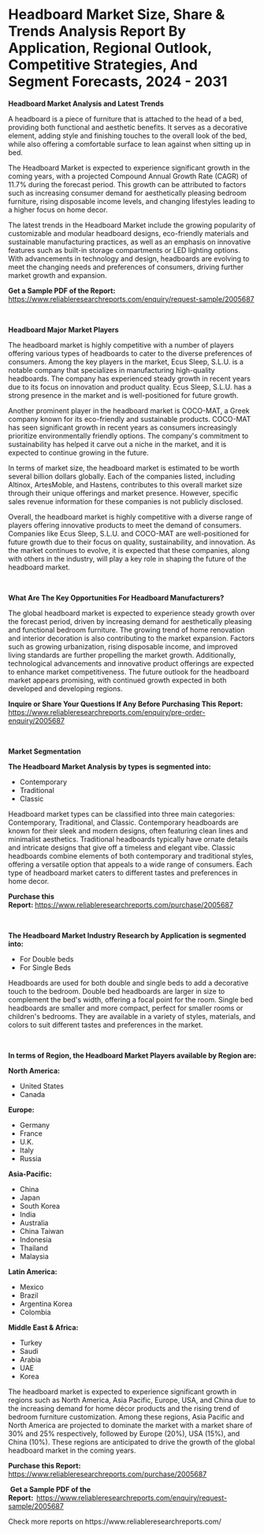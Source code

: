 <p><h1>Headboard Market Size, Share & Trends Analysis Report By Application, Regional Outlook, Competitive Strategies, And Segment Forecasts, 2024 - 2031</h1></p><p><strong>Headboard Market Analysis and Latest Trends</strong></p>
<p><p>A headboard is a piece of furniture that is attached to the head of a bed, providing both functional and aesthetic benefits. It serves as a decorative element, adding style and finishing touches to the overall look of the bed, while also offering a comfortable surface to lean against when sitting up in bed.</p><p>The Headboard Market is expected to experience significant growth in the coming years, with a projected Compound Annual Growth Rate (CAGR) of 11.7% during the forecast period. This growth can be attributed to factors such as increasing consumer demand for aesthetically pleasing bedroom furniture, rising disposable income levels, and changing lifestyles leading to a higher focus on home decor.</p><p>The latest trends in the Headboard Market include the growing popularity of customizable and modular headboard designs, eco-friendly materials and sustainable manufacturing practices, as well as an emphasis on innovative features such as built-in storage compartments or LED lighting options. With advancements in technology and design, headboards are evolving to meet the changing needs and preferences of consumers, driving further market growth and expansion.</p></p>
<p><strong>Get a Sample PDF of the Report:&nbsp;</strong> <a href="https://www.reliableresearchreports.com/enquiry/request-sample/2005687">https://www.reliableresearchreports.com/enquiry/request-sample/2005687</a></p>
<p>&nbsp;</p>
<p><strong>Headboard Major Market Players</strong></p>
<p><p>The headboard market is highly competitive with a number of players offering various types of headboards to cater to the diverse preferences of consumers. Among the key players in the market, Ecus Sleep, S.L.U. is a notable company that specializes in manufacturing high-quality headboards. The company has experienced steady growth in recent years due to its focus on innovation and product quality. Ecus Sleep, S.L.U. has a strong presence in the market and is well-positioned for future growth.</p><p>Another prominent player in the headboard market is COCO-MAT, a Greek company known for its eco-friendly and sustainable products. COCO-MAT has seen significant growth in recent years as consumers increasingly prioritize environmentally friendly options. The company's commitment to sustainability has helped it carve out a niche in the market, and it is expected to continue growing in the future.</p><p>In terms of market size, the headboard market is estimated to be worth several billion dollars globally. Each of the companies listed, including Altinox, ArtesMoble, and Hastens, contributes to this overall market size through their unique offerings and market presence. However, specific sales revenue information for these companies is not publicly disclosed.</p><p>Overall, the headboard market is highly competitive with a diverse range of players offering innovative products to meet the demand of consumers. Companies like Ecus Sleep, S.L.U. and COCO-MAT are well-positioned for future growth due to their focus on quality, sustainability, and innovation. As the market continues to evolve, it is expected that these companies, along with others in the industry, will play a key role in shaping the future of the headboard market.</p></p>
<p>&nbsp;</p>
<p><strong>What Are The Key Opportunities For Headboard Manufacturers?</strong></p>
<p><p>The global headboard market is expected to experience steady growth over the forecast period, driven by increasing demand for aesthetically pleasing and functional bedroom furniture. The growing trend of home renovation and interior decoration is also contributing to the market expansion. Factors such as growing urbanization, rising disposable income, and improved living standards are further propelling the market growth. Additionally, technological advancements and innovative product offerings are expected to enhance market competitiveness. The future outlook for the headboard market appears promising, with continued growth expected in both developed and developing regions.</p></p>
<p><strong>Inquire or Share Your Questions If Any Before Purchasing This Report:</strong> <a href="https://www.reliableresearchreports.com/enquiry/pre-order-enquiry/2005687">https://www.reliableresearchreports.com/enquiry/pre-order-enquiry/2005687</a></p>
<p>&nbsp;</p>
<p><strong>Market Segmentation</strong></p>
<p><strong>The Headboard Market Analysis by types is segmented into:</strong></p>
<p><ul><li>Contemporary</li><li>Traditional</li><li>Classic</li></ul></p>
<p><p>Headboard market types can be classified into three main categories: Contemporary, Traditional, and Classic. Contemporary headboards are known for their sleek and modern designs, often featuring clean lines and minimalist aesthetics. Traditional headboards typically have ornate details and intricate designs that give off a timeless and elegant vibe. Classic headboards combine elements of both contemporary and traditional styles, offering a versatile option that appeals to a wide range of consumers. Each type of headboard market caters to different tastes and preferences in home decor.</p></p>
<p><strong>Purchase this Report:&nbsp;</strong><a href="https://www.reliableresearchreports.com/purchase/2005687">https://www.reliableresearchreports.com/purchase/2005687</a></p>
<p>&nbsp;</p>
<p><strong>The Headboard Market Industry Research by Application is segmented into:</strong></p>
<p><ul><li>For Double beds</li><li>For Single Beds</li></ul></p>
<p><p>Headboards are used for both double and single beds to add a decorative touch to the bedroom. Double bed headboards are larger in size to complement the bed's width, offering a focal point for the room. Single bed headboards are smaller and more compact, perfect for smaller rooms or children's bedrooms. They are available in a variety of styles, materials, and colors to suit different tastes and preferences in the market.</p></p>
<p>&nbsp;</p>
<p><strong>In terms of Region, the Headboard Market Players available by Region are:</strong></p>
<p>
    <p> <strong> North America: </strong>
        <ul>
            <li>United States</li>
            <li>Canada</li>
        </ul>
        </p> 
    <p> <strong> Europe: </strong>
        <ul>
            <li>Germany</li>
            <li>France</li>
            <li>U.K.</li>
            <li>Italy</li>
            <li>Russia</li>
        </ul>
        </p> 
    <p> <strong> Asia-Pacific: </strong>
        <ul>
            <li>China</li>
            <li>Japan</li>
            <li>South Korea</li>
            <li>India</li>
            <li>Australia</li>
            <li>China Taiwan</li>
            <li>Indonesia</li>
            <li>Thailand</li>
            <li>Malaysia</li>
        </ul>
        </p> 
    <p> <strong> Latin America: </strong>
        <ul>
            <li>Mexico</li>
            <li>Brazil</li>
            <li>Argentina Korea</li>
            <li>Colombia</li>
        </ul>
        </p> 
    <p> <strong> Middle East & Africa: </strong>
        <ul>
            <li>Turkey</li>
            <li>Saudi</li>
            <li>Arabia</li>
            <li>UAE</li>
            <li>Korea</li>
        </ul>
    </p>
    </p>
<p><p>The headboard market is expected to experience significant growth in regions such as North America, Asia Pacific, Europe, USA, and China due to the increasing demand for home décor products and the rising trend of bedroom furniture customization. Among these regions, Asia Pacific and North America are projected to dominate the market with a market share of 30% and 25% respectively, followed by Europe (20%), USA (15%), and China (10%). These regions are anticipated to drive the growth of the global headboard market in the coming years.</p></p>
<p><strong>Purchase this Report: </strong><a href="https://www.reliableresearchreports.com/purchase/2005687">https://www.reliableresearchreports.com/purchase/2005687</a></p>
<p>&nbsp;<strong>Get a Sample PDF of the Report:&nbsp;&nbsp;</strong><a href="https://www.reliableresearchreports.com/enquiry/request-sample/2005687">https://www.reliableresearchreports.com/enquiry/request-sample/2005687</a></p>
<p><strong></strong></p>
<p>Check more reports on https://www.reliableresearchreports.com/</p>